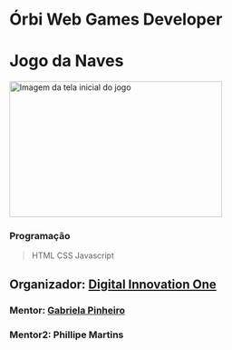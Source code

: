 
# Órbi Web Games Developer

# Jogo da Naves


<img src="https://i.postimg.cc/VLf1J5Qx/tela-Do-Jogo.jpg" alt="Imagem da tela inicial do jogo" style="height: 239px; width: 375px">

### Programação
> HTML
> CSS
> Javascript


## Organizador: [Digital Innovation One](https://web.dio.me/home)
### Mentor: [Gabriela Pinheiro](https://github.com/SpruceGabriela/genesis-dio)
### Mentor2: Phillipe Martins